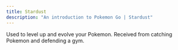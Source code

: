 ```yaml
---
title: Stardust
description: "An introduction to Pokemon Go | Stardust"
---
```


Used to level up and evolve your Pokemon. Received from catching Pokemon and defending a gym.
